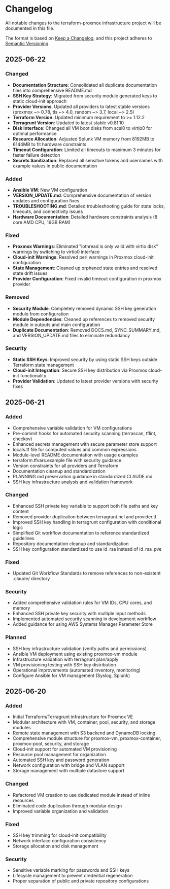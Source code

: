 # Changelog

All notable changes to the terraform-proxmox infrastructure project will be documented in this file.

The format is based on [Keep a Changelog](https://keepachangelog.com/en/1.0.0/),
and this project adheres to [Semantic Versioning](https://semver.org/spec/v2.0.0.html).

## 2025-06-22

### Changed

- **Documentation Structure**: Consolidated all duplicate documentation files into comprehensive README.md
- **SSH Key Strategy**: Migrated from security module generated keys to static cloud-init approach
- **Provider Versions**: Updated all providers to latest stable versions (proxmox ~> 0.78, tls ~> 4.0, random ~> 3.7, local ~> 2.5)
- **Terraform Version**: Updated minimum requirement to >= 1.12.2
- **Terragrunt Version**: Updated to latest stable v0.81.10
- **Disk Interface**: Changed all VM boot disks from scsi0 to virtio0 for optimal performance
- **Resource Allocation**: Adjusted Splunk VM memory from 8192MB to 6144MB to fit hardware constraints
- **Timeout Configuration**: Limited all timeouts to maximum 3 minutes for faster failure detection
- **Secrets Sanitization**: Replaced all sensitive tokens and usernames with example values in public documentation

### Added

- **Ansible VM**: New VM configuration
- **VERSION_UPDATE.md**: Comprehensive documentation of version updates and configuration fixes
- **TROUBLESHOOTING.md**: Detailed troubleshooting guide for state locks, timeouts, and connectivity issues
- **Hardware Documentation**: Detailed hardware constraints analysis (8 core AMD CPU, 16GB RAM)

### Fixed

- **Proxmox Warnings**: Eliminated "iothread is only valid with virtio disk" warnings by switching to virtio0 interface
- **Cloud-init Warnings**: Resolved perl warnings in Proxmox cloud-init configuration
- **State Management**: Cleaned up orphaned state entries and resolved state drift issues
- **Provider Configuration**: Fixed invalid timeout configuration in proxmox provider

### Removed

- **Security Module**: Completely removed dynamic SSH key generation module from configuration
- **Module Dependencies**: Cleaned up references to removed security module in outputs and main configuration
- **Duplicate Documentation**: Removed DOCS.md, SYNC_SUMMARY.md, and VERSION_UPDATE.md files to eliminate redundancy

### Security

- **Static SSH Keys**: Improved security by using static SSH keys outside Terraform state management
- **Cloud-init Integration**: Secure SSH key distribution via Proxmox cloud-init functionality
- **Provider Validation**: Updated to latest provider versions with security fixes

## 2025-06-21

### Added

- Comprehensive variable validation for VM configurations
- Pre-commit hooks for automated security scanning (terrascan, tflint, checkov)
- Enhanced secrets management with secure parameter store support
- locals.tf file for computed values and common expressions
- Module-level README documentation with usage examples
- terraform.tfvars.example file with security guidance
- Version constraints for all providers and Terraform
- Documentation cleanup and standardization
- PLANNING.md preservation guidance in standardized CLAUDE.md
- SSH key infrastructure analysis and validation framework

### Changed

- Enhanced SSH private key variable to support both file paths and key content
- Removed provider duplication between terragrunt.hcl and provider.tf
- Improved SSH key handling in terragrunt configuration with conditional logic
- Simplified Git workflow documentation to reference standardized guidelines
- Repository documentation cleanup and standardization
- SSH key configuration standardized to use id_rsa instead of id_rsa_pve

### Fixed

- Updated Git Workflow Standards to remove references to non-existent .claude/ directory

### Security

- Added comprehensive validation rules for VM IDs, CPU cores, and memory
- Enhanced SSH private key security with multiple input methods
- Implemented automated security scanning in development workflow
- Added guidance for using AWS Systems Manager Parameter Store

### Planned

- SSH key infrastructure validation (verify paths and permissions)
- Ansible VM deployment using existing proxmox-vm module
- Infrastructure validation with terragrunt plan/apply
- VM provisioning testing with SSH key distribution
- Operational improvements (automated inventory, monitoring)
- Configure Ansible for VM management (Syslog, Splunk)

## 2025-06-20

### Added

- Initial Terraform/Terragrunt infrastructure for Proxmox VE
- Modular architecture with VM, container, pool, security, and storage modules
- Remote state management with S3 backend and DynamoDB locking
- Comprehensive module structure for proxmox-vm, proxmox-container, proxmox-pool, security, and storage
- Cloud-init support for automated VM provisioning
- Resource pool management for organization
- Automated SSH key and password generation
- Network configuration with bridge and VLAN support
- Storage management with multiple datastore support

### Changed

- Refactored VM creation to use dedicated module instead of inline resources
- Eliminated code duplication through modular design
- Improved variable organization and validation

### Fixed

- SSH key trimming for cloud-init compatibility
- Network interface configuration consistency
- Storage allocation and disk management

### Security

- Sensitive variable marking for passwords and SSH keys
- Lifecycle management to prevent credential regeneration
- Proper separation of public and private repository configurations
